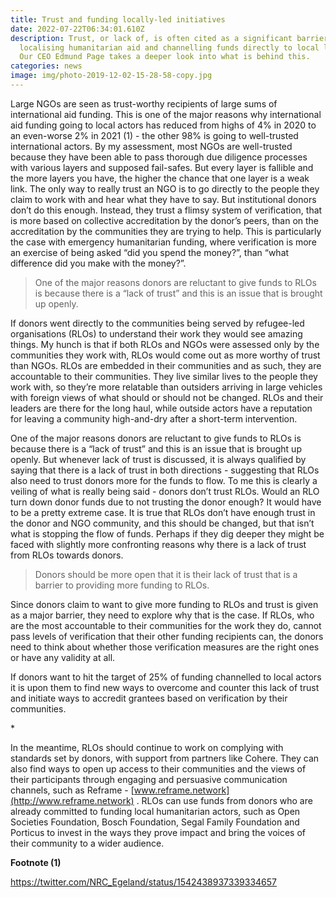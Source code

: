 ```yaml
---
title: Trust and funding locally-led initiatives
date: 2022-07-22T06:34:01.610Z
description: Trust, or lack of, is often cited as a significant barrier to
  localising humanitarian aid and channelling funds directly to local leaders.
  Our CEO Edmund Page takes a deeper look into what is behind this.
categories: news
image: img/photo-2019-12-02-15-28-58-copy.jpg
---
```

Large NGOs are seen as trust-worthy recipients of large sums of international aid funding. This is one of the major reasons why international aid funding going to local actors has reduced from highs of 4% in 2020 to an even-worse 2% in 2021 (1) - the other 98% is going to well-trusted international actors. By my assessment, most NGOs are well-trusted because they have been able to pass thorough due diligence processes with various layers and supposed fail-safes. But every layer is fallible and the more layers you have, the higher the chance that one layer is a weak link. The only way to really trust an NGO is to go directly to the people they claim to work with and hear what they have to say. But institutional donors don’t do this enough. Instead, they trust a flimsy system of verification, that is more based on collective accreditation by the donor’s peers, than on the accreditation by the communities they are trying to help. This is particularly the case with emergency humanitarian funding, where verification is more an exercise of being asked “did you spend the money?”, than “what difference did you make with the money?”.

> One of the major reasons donors are reluctant to give funds to RLOs is because there is a “lack of trust” and this is an issue that is brought up openly.

If donors went directly to the communities being served by refugee-led organisations (RLOs) to understand their work they would see amazing things. My hunch is that if both RLOs and NGOs were assessed only by the communities they work with, RLOs would come out as more worthy of trust than NGOs. RLOs are embedded in their communities and as such, they are accountable to their communities. They live similar lives to the people they work with, so they’re more relatable than outsiders arriving in large vehicles with foreign views of what should or should not be changed. RLOs and their leaders are there for the long haul, while outside actors have a reputation for leaving a community high-and-dry after a short-term intervention. 

One of the major reasons donors are reluctant to give funds to RLOs is because there is a “lack of trust” and this is an issue that is brought up openly. But whenever lack of trust is discussed, it is always qualified by saying that there is a lack of trust in both directions - suggesting that RLOs also need to trust donors more for the funds to flow. To me this is clearly a veiling of what is really being said - donors don’t trust RLOs. Would an RLO turn down donor funds due to not trusting the donor enough? It would have to be a pretty extreme case. It is true that RLOs don’t have enough trust in the donor and NGO community, and this should be changed, but that isn’t what is stopping the flow of funds. Perhaps if they dig deeper they might be faced with slightly more confronting reasons why there is a lack of trust from RLOs towards donors. 

> Donors should be more open that it is their lack of trust that is a barrier to providing more funding to RLOs. 

Since donors claim to want to give more funding to RLOs and trust is given as a major barrier, they need to explore why that is the case. If RLOs, who are the most accountable to their communities for the work they do, cannot pass levels of verification that their other funding recipients can, the donors need to think about whether those verification measures are the right ones or have any validity at all. 

If donors want to hit the target of 25% of funding channelled to local actors it is upon them to find new ways to overcome and counter this lack of trust and initiate ways to accredit grantees based on verification by their communities. 

\*

In the meantime, RLOs should continue to work on complying with standards set by donors, with support from partners like Cohere. They can also find ways to open up access to their communities and the views of their participants through engaging and persuasive communication channels, such as Reframe  -  [www.reframe.network](http://www.reframe.network) . RLOs can use funds from donors who are already committed to funding local humanitarian actors, such as Open Societies Foundation, Bosch Foundation, Segal Family Foundation and Porticus to invest in the ways they prove impact and bring the voices of their community to a wider audience. 

**Footnote (1)**

 https://twitter.com/NRC_Egeland/status/1542438937339334657